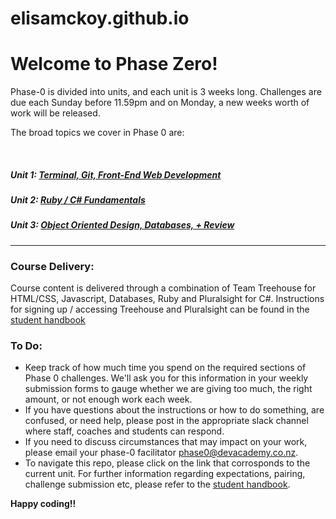 
# elisamckoy.github.io

# Welcome to Phase Zero!

Phase-0 is divided into units, and each unit is 3 weeks long. Challenges are due each Sunday before 11.59pm and on Monday, a new weeks worth of work will be released. 

The broad topics we cover in Phase 0 are:

</br>  

##### Unit 1: [Terminal, Git, Front-End Web Development](./unit_1)
##### Unit 2: [Ruby / C# Fundamentals](./unit_2)
##### Unit 3: [Object Oriented Design, Databases, + Review](./unit_3)

--------------------	
### Course Delivery:
Course content is delivered through a combination of Team Treehouse for HTML/CSS, Javascript, Databases, Ruby and Pluralsight for C#. Instructions for signing up / accessing Treehouse and Pluralsight can be found in the [student handbook](https://github.com/dev-academy-phase0/phase-0-handbook/blob/master/readme.md)

### To Do: 
* Keep track of how much time you spend on the required sections of Phase 0 challenges. We'll ask you for this information in your weekly submission forms to gauge whether we are giving too much, the right amount, or not enough work each week.
* If you have questions about the instructions or how to do something, are confused, or need help, please post in the appropriate slack channel where staff, coaches and students can respond. 
* If you need to discuss circumstances that may impact on your work, please email your phase-0 facilitator phase0@devacademy.co.nz.
* To navigate this repo, please click on the link that corrosponds to the current unit. For further information regarding expectations, pairing, challenge submission etc, please refer to the [student handbook](https://github.com/dev-academy-phase0/phase-0-handbook/blob/master/overview.md).  
  
    
      
**Happy coding!!**       


